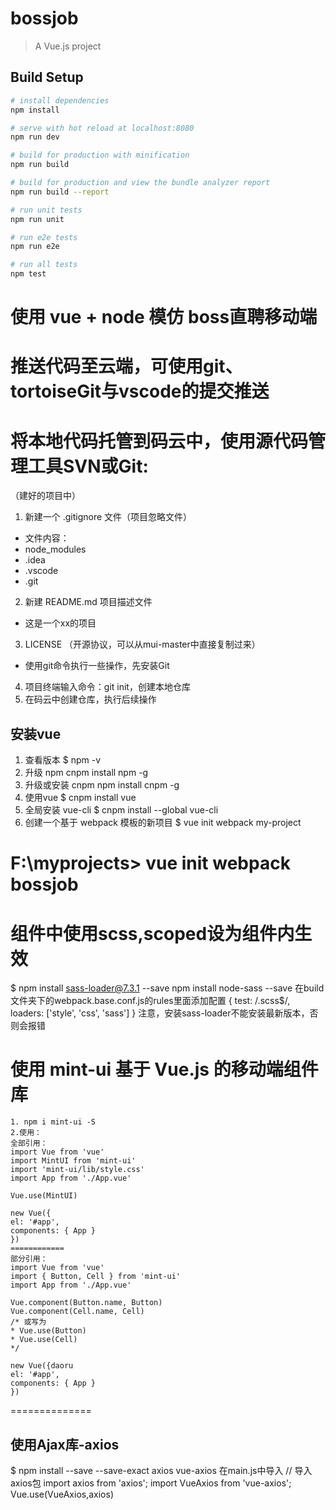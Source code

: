 # bossjob

> A Vue.js project

## Build Setup

``` bash
# install dependencies
npm install

# serve with hot reload at localhost:8080
npm run dev

# build for production with minification
npm run build

# build for production and view the bundle analyzer report
npm run build --report

# run unit tests
npm run unit

# run e2e tests
npm run e2e

# run all tests
npm test
```

# 使用 vue + node 模仿 boss直聘移动端
# 推送代码至云端，可使用git、tortoiseGit与vscode的提交推送
# 将本地代码托管到码云中，使用源代码管理工具SVN或Git:
（建好的项目中）
 1. 新建一个 .gitignore 文件（项目忽略文件）
 - 文件内容：
 - node_modules
 - .idea
 - .vscode
 - .git
 2. 新建 README.md 项目描述文件
 - 这是一个xx的项目
 3. LICENSE （开源协议，可以从mui-master中直接复制过来）
 - 使用git命令执行一些操作，先安装Git
 4. 项目终端输入命令：git init，创建本地仓库
 5. 在码云中创建仓库，执行后续操作
## 安装vue
1. 查看版本
    $ npm -v
2. 升级 npm
    cnpm install npm -g
3. 升级或安装 cnpm
    npm install cnpm -g
4. 使用vue
    $ cnpm install vue
5. 全局安装 vue-cli
    $ cnpm install --global vue-cli
6. 创建一个基于 webpack 模板的新项目
    $ vue init webpack my-project

# F:\myprojects> vue init webpack bossjob

# 组件中使用scss,scoped设为组件内生效
 $<style lang="scss" scoped></style>
npm install sass-loader@7.3.1 --save
npm install node-sass --save
在build文件夹下的webpack.base.conf.js的rules里面添加配置
  {
    test: /\.scss$/, 
    loaders: ['style', 'css', 'sass'] 
   }
   注意，安装sass-loader不能安装最新版本，否则会报错

   # 使用 mint-ui 基于 Vue.js 的移动端组件库
    1. npm i mint-ui -S
    2.使用：
    全部引用：
    import Vue from 'vue'
    import MintUI from 'mint-ui'
    import 'mint-ui/lib/style.css'
    import App from './App.vue'

    Vue.use(MintUI)

    new Vue({
    el: '#app',
    components: { App }
    })
    ============
    部分引用：
    import Vue from 'vue'
    import { Button, Cell } from 'mint-ui'
    import App from './App.vue'

    Vue.component(Button.name, Button)
    Vue.component(Cell.name, Cell)
    /* 或写为
    * Vue.use(Button)
    * Vue.use(Cell)
    */

    new Vue({daoru
    el: '#app',
    components: { App }
    })
==============
## 使用Ajax库-axios 
 $ npm install --save --save-exact axios vue-axios
 在main.js中导入
// 导入axios包
import axios from 'axios';
import VueAxios from 'vue-axios';
Vue.use(VueAxios,axios)